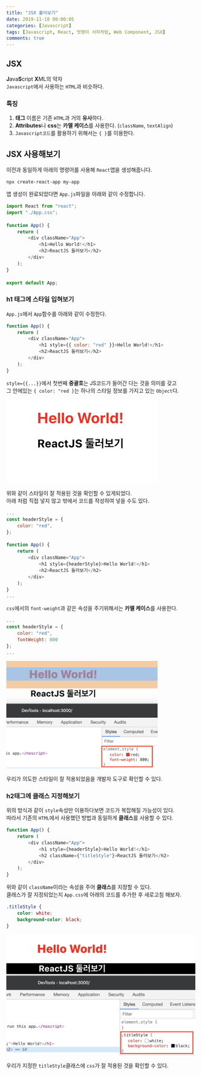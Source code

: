 ```yaml
---
title: "JSX 훑어보기"
date: 2019-11-10 00:00:05
categories: [Javascript]
tags: [Javascript, React, 멋쟁이 사자처럼, Web Component, JSX]
comments: true
---
```


## JSX

**J**ava**S**cript **X**ML의 약자<br>
`Javascript`에서 사용하는 `HTML`과 비슷하다.<br>

### 특징

1. **태그** 이름은 기존 `HTML`과 거의 **유사**하다.
2. **Attributes**나 **css**는 **카멜 케이스**를 사용한다. (`className`, `textAlign`)
3. `Javascript코드`를 활용하기 위해서는 `{ }`를 이용한다.

## JSX 사용해보기

이전과 동일하게 아래의 명령어를 사용해 `React`앱을 생성해줍니다.<br>

```
npx create-react-app my-app
```

앱 생성이 완료되었다면 `App.js`파일을 아래와 같이 수정합니다.<br>

```javascript
import React from "react";
import "./App.css";

function App() {
    return (
        <div className="App">
            <h1>Hello World!</h1>
            <h2>ReactJS 둘러보기</h2>
        </div>
    );
}

export default App;
```

### h1 태그에 스타일 입혀보기

`App.js`에서 `App`함수를 아래와 같이 수정한다.<br>

```javascript
function App() {
    return (
        <div className="App">
            <h1 style={{ color: "red" }}>Hello World!</h1>
            <h2>ReactJS 둘러보기</h2>
        </div>
    );
}
```

`style={{...}}`에서 첫번째 **중괄호**는 JS코드가 들어간 다는 것을 의미를 갖고<br>
그 안에있는 `{ color: "red }`는 하나의 스타일 정보를 가지고 있는 `Object`다.<br>

<img src="/assets/2019-11-10/1.png" width="400" height="auto"><br>

위와 같이 스타일이 잘 적용된 것을 확인할 수 있게되었다.<br>
아래 처럼 직접 넣지 않고 밖에서 코드를 작성하여 넣을 수도 있다.<br>

```javascript
...
const headerStyle = {
    color: "red",
};

function App() {
    return (
        <div className="App">
            <h1 style={headerStyle}>Hello World!</h1>
            <h2>ReactJS 둘러보기</h2>
        </div>
    );
}
...
```

`css`에서의 `font-weight`과 같은 속성을 주기위해서는 **카멜 케이스**를 사용한다.<br>

```javascript
...
const headerStyle = {
    color: "red",
    fontWeight: 800
};
...
```

<img src="/assets/2019-11-10/2.png" width="400" height="auto"><br>

우리가 의도한 스타일이 잘 적용되었음을 개발자 도구로 확인할 수 있다.<br>

### h2태그에 클래스 지정해보기

위의 방식과 같이 `style`속성만 이용하다보면 코드가 복잡해질 가능성이 있다.<br>
따라서 기존의 `HTML`에서 사용했던 방법과 동일하게 **클래스**를 사용할 수 있다.<br>

```javascript
function App() {
    return (
        <div className="App">
            <h1 style={headerStyle}>Hello World!</h1>
            <h2 className={"titleStyle"}>ReactJS 둘러보기</h2>
        </div>
    );
}
```

위와 같이 `className`이라는 속성을 주어 **클래스**를 지정할 수 있다.<br>
클래스가 잘 지정되었는지 `App.css`에 아래의 코드를 추가한 후 새로고침 해보자.<br>

```css
.titleStyle {
    color: white;
    background-color: black;
}
```

<img src="/assets/2019-11-10/3.png" width="500" height="auto"><br>

우리가 지정한 `titleStyle`클래스에 `css`가 잘 적용된 것을 확인할 수 있다.<br>
